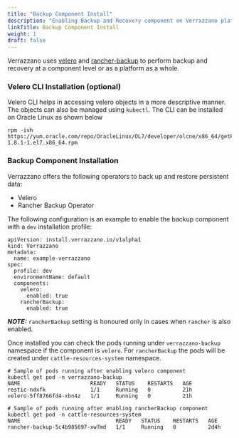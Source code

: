 ```yaml
---
title: "Backup Component Install"
description: "Enabling Backup and Recovery component on Verrazzano platform"
linkTitle: Backup Component Install
weight: 1
draft: false
---
```


Verrazzano uses [velero](https://velero.io/docs/v1.8/) and [rancher-backup](https://rancher.com/docs/rancher/v2.5/en/backups/) to perform backup and recovery at a component level or as a platform as a whole.

### Velero CLI Installation (optional)

Velero CLI helps in accessing velero objects in a more descriptive manner. The objects can also be managed using `kubectl`. 
The CLI can be installed on Oracle Linux as shown below

```shell
rpm -ivh https://yum.oracle.com/repo/OracleLinux/OL7/developer/olcne/x86_64/getPackage/velero-1.8.1-1.el7.x86_64.rpm
```

### Backup Component Installation 

Verrazzano offers the following operators to back up and restore persistent data:

- Velero
- Rancher Backup Operator

The following configuration is an example to enable the backup component with a `dev` installation profile:

```
apiVersion: install.verrazzano.io/v1alpha1
kind: Verrazzano
metadata:
  name: example-verrazzano
spec:
  profile: dev
  environmentName: default
  components:    
    velero:
      enabled: true
    rancherBackup:
      enabled: true  
```
**_NOTE:_** `rancherBackup` setting is honoured only in cases when `rancher` is also enabled.

Once installed you can check the pods running under `verrazzano-backup` namespace if the component is `velero`. 
For `rancherBackup` the pods will be created under `cattle-resources-system` namespace.   

```shell
# Sample of pods running after enabling velero component
kubectl get pod -n verrazzano-backup
NAME                      READY   STATUS    RESTARTS   AGE
restic-ndxfk              1/1     Running   0          21h
velero-5ff8766fd4-xbn4z   1/1     Running   0          21h
```

```shell
# Sample of pods running after enabling rancherBackup component
kubectl get pod -n cattle-resources-system
NAME                              READY   STATUS    RESTARTS   AGE
rancher-backup-5c4b985697-xw7md   1/1     Running   0          2d4h
```